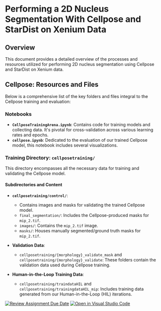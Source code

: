 # Performing a 2D Nucleus Segmentation With Cellpose and StarDist on Xenium Data

## Overview
This document provides a detailed overview of the processes and resources utilized for performing 2D nucleus segmentation using Cellpose and StarDist on Xenium data.

## Cellpose: Resources and Files
Below is a comprehensive list of the key folders and files integral to the Cellpose training and evaluation:

### Notebooks
- **`CellposeTrainingArena.ipynb`**: Contains code for training models and collecting data. It's pivotal for cross-validation across various learning rates and epochs.
- **`cellpose.ipynb`**: Dedicated to the evaluation of our trained Cellpose model, this notebook includes several visualizations.

### Training Directory: `cellposetraining/`
This directory encompasses all the necessary data for training and validating the Cellpose model.

#### Subdirectories and Content
- **`cellposetraining/control/`**: 
  - Contains images and masks for validating the trained Cellpose model.
  - `final_segmentation/`: Includes the Cellpose-produced masks for `mip_2.tif`.
  - `images/`: Contains the `mip_2.tif` image.
  - `masks/`: Houses manually segmented/ground truth masks for `mip_2.tif`.

- **Validation Data**: 
  - `cellposetraining/{morphology}_validate_mask` and `cellposetraining/{morphology}_validate`: These folders contain the validation data used during Cellpose training.

- **Human-in-the-Loop Training Data**: 
  - `cellposetraining/traindataHIL` and `cellposetraining/trainingdataHIL_mip`: Includes training data generated from our Human-in-the-Loop (HIL) iterations.


[![Review Assignment Due Date](https://classroom.github.com/assets/deadline-readme-button-24ddc0f5d75046c5622901739e7c5dd533143b0c8e959d652212380cedb1ea36.svg)](https://classroom.github.com/a/fEFF99tU)
[![Open in Visual Studio Code](https://classroom.github.com/assets/open-in-vscode-718a45dd9cf7e7f842a935f5ebbe5719a5e09af4491e668f4dbf3b35d5cca122.svg)](https://classroom.github.com/online_ide?assignment_repo_id=12918895&assignment_repo_type=AssignmentRepo)
